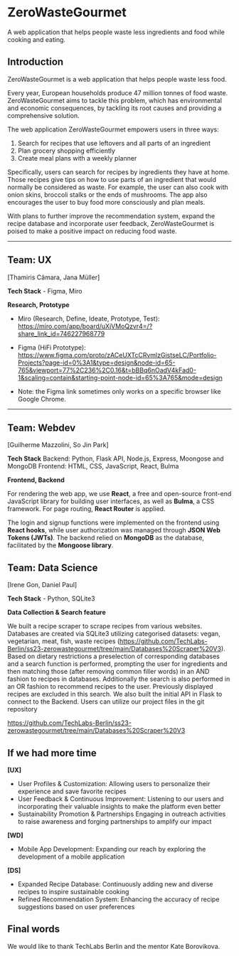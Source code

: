 # ZeroWasteGourmet

A web application that helps people waste less ingredients and food while cooking and eating.

## Introduction

ZeroWasteGourmet is a web application that helps people waste less food. 

Every year, European households produce 47 million tonnes of food waste. ZeroWasteGourmet aims to tackle this problem, which has environmental and economic consequences, by tackling its root causes and providing a comprehensive solution.

The web application ZeroWasteGourmet empowers users in three ways:
1. Search for recipes that use leftovers and all parts of an ingredient
2. Plan grocery shopping efficiently
3. Create meal plans with a weekly planner

Specifically, users can search for recipes by ingredients they have at home. Those recipes give tips on how to use parts of an ingredient that would normally be considered as waste. For example, the user can also cook with onion skins, broccoli stalks or the ends of mushrooms. The app also encourages the user to buy food more consciously and plan meals.

With plans to further improve the recommendation system, expand the recipe database and incorporate user feedback, ZeroWasteGourmet is poised to make a positive impact on reducing food waste.

---

## Team: UX

[Thamiris Câmara, Jana Müller]

**Tech Stack** - Figma, Miro

**Research, Prototype**
- Miro (Research, Define, Ideate, Prototype, Test): https://miro.com/app/board/uXjVMoQzvr4=/?share_link_id=746227968779 

- Figma (HiFi Prototype): https://www.figma.com/proto/zACeUXTcCRvmlzGistseLC/Portfolio-Projects?page-id=0%3A1&type=design&node-id=65-765&viewport=77%2C236%2C0.16&t=bBBq6nOadV4kFad0-1&scaling=contain&starting-point-node-id=65%3A765&mode=design

- Note: the Figma link sometimes only works on a specific browser like Google Chrome.

---

## Team: Webdev

[Guilherme Mazzolini, So Jin Park]

**Tech Stack** 
Backend: Python, Flask API, Node.js, Express, Moongose and MongoDB
Frontend: HTML, CSS, JavaScript, React, Bulma

**Frontend, Backend**

For rendering the web app, we use **React**, a free and open-source front-end JavaScript library for building user interfaces, as well as **Bulma**, a CSS framework. For page routing, **React Router** is applied.

The login and signup functions were implemented on the frontend using **React hooks**, while user authorization was managed through **JSON Web Tokens (JWTs)**. The backend relied on **MongoDB** as the database, facilitated by the **Mongoose library**.

## Team: Data Science

[Irene Gon, Daniel Paul]

**Tech Stack** - Python, SQLite3

**Data Collection & Search feature**

We built a recipe scraper to scrape recipes from various websites. Databases are created via SQLite3 utilizing categorised datasets: vegan, vegetarian, meat, fish, waste recipes (https://github.com/TechLabs-Berlin/ss23-zerowastegourmet/tree/main/Databases%20Scraper%20V3). Based on dietary restrictions a preselection of corresponding databases and a search function is performed, prompting the user for ingredients and then matching those (after removing common filler words) in an AND fashion to recipes in databases. Additionally the search is also performed in an OR fashion to recommend recipes to the user. Previously displayed recipes are excluded in this search.
We also built the initial API in Flask to connect to the Backend.
Users can utilize our project files in the git repository

https://github.com/TechLabs-Berlin/ss23-zerowastegourmet/tree/main/Databases%20Scraper%20V3


## If we had more time

**[UX]**
- User Profiles & Customization: Allowing users to personalize their experience and save favorite recipes
- User Feedback & Continuous Improvement: Listening to our users and incorporating their valuable insights to make the platform even better
- Sustainability Promotion & Partnerships
Engaging in outreach activities to raise awareness and forging partnerships to amplify our impact

**[WD]**
- Mobile App Development: Expanding our reach by exploring the development of a mobile application

**[DS]**
- Expanded Recipe Database: Continuously adding new and diverse recipes to inspire sustainable cooking
- Refined Recommendation System: Enhancing the accuracy of recipe suggestions based on user preferences


## Final words 

We would like to thank TechLabs Berlin and the mentor Kate Borovikova.
